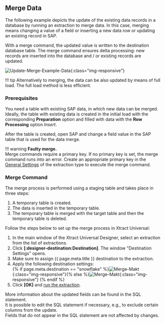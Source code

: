 
## Merge Data

The following example depicts the update of the existing data records in a database by running an extraction to merge data. 
In this case, merging means changing a value of a field or inserting a new data row or updating an existing record in SAP. 

With a merge command, the updated value is written to the destination database table. 
The merge command ensures delta processing: new records are inserted into the database and / or existing records are updated.

![Update-Merge-Example-Data](../../assets/images/xu/documentation/destinations/ms-sql/merge_db_scheme.png){:class="img-responsive"}

!!! tip 
	Alternatively to merging, the data can be also updated by means of full load. 
	The full load method is less efficient.

### Prerequisites 
You need a table with existing SAP data, in which new data can be merged.<br>
Ideally, the table with existing data is created in the initial load with the corresponding **Preparation** option and filled with data with the **Row Processing** option *Insert*.

After the table is created, open SAP and change a field value in the SAP table that is used for the data merge. 

!!! warning
	**Faulty merge.** <br>
	Merge commands require a primary key. If no primary key is set, the merge command runs into an error.
	Create an appropriate primary key in the [General Settings](../table/general-settings.md#primary-key-tab) of the extraction type to execute the merge command.


### Merge Command
The merge process is performed using a staging table and takes place in three steps:
1. A temporary table is created.
2. The data is inserted in the temporary table.
3. The temporary table is merged with the target table and then the temporary table is deleted.

Follow the steps below to set up the merge process in Xtract Universal:

1. In the main window of the Xtract Universal Designer, select an extraction from the list of extractions. 
2. Click **[:designer-destination:Destination]**. The window "Destination Settings" opens.
3. Make sure to assign {{ page.meta.title }} destination to the extraction. 
4. Apply the following destination settings:<br>
{% if page.meta.destination == "snowflake" %}![Merge-Makt](../../assets/images/xu/documentation/destinations/snowflake/destination_data_merge.png){:class="img-responsive"}{% else %}![Merge-Makt](../../assets/images/xu/documentation/destinations/ms-sql/destination_data_merge.png){:class="img-responsive"} {% endif %}
5. Click **[OK]** and [run the extraction](../execute-and-automate/run-an-extraction.md/#run-extractions-in-the-designer).

More information about the updated fields can be found in the SQL statement.<br>
It is possible to edit the SQL statement if necessary, e.g., to exclude certain columns from the update.<br>
Fields that do not appear in the SQL statement are not affected by changes.
